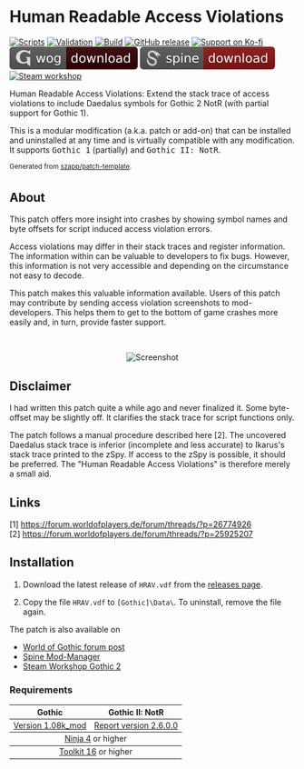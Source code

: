 # Human Readable Access Violations

[![Scripts](https://github.com/szapp/HRAV/actions/workflows/scripts.yml/badge.svg)](https://github.com/szapp/HRAV/actions/workflows/scripts.yml)
[![Validation](https://github.com/szapp/HRAV/actions/workflows/validation.yml/badge.svg)](https://github.com/szapp/HRAV/actions/workflows/validation.yml)
[![Build](https://github.com/szapp/HRAV/actions/workflows/build.yml/badge.svg)](https://github.com/szapp/HRAV/actions/workflows/build.yml)
[![GitHub release](https://img.shields.io/github/v/release/szapp/HRAV.svg)](https://github.com/szapp/HRAV/releases/latest)
[![Support on Ko-fi](https://img.shields.io/badge/ko--fi-support-ff586e?logo=kofi&logoColor=white)](https://ko-fi.com/szapp)  
[![World of Gothic](https://raw.githubusercontent.com/szapp/patch-template/main/.github/actions/initialization/badges/wog.svg)](https://forum.worldofplayers.de/forum/threads/?p=26774926)
[![Spine](https://raw.githubusercontent.com/szapp/patch-template/main/.github/actions/initialization/badges/spine.svg)](https://clockwork-origins.com/spine)
[![Steam workshop](https://img.shields.io/badge/steam-workshop-2a3f5a?logo=steam&labelColor=1b2838)](https://steamcommunity.com/sharedfiles/filedetails/?id=2787341517)

Human Readable Access Violations: Extend the stack trace of access violations to include Daedalus symbols for Gothic 2 NotR (with partial support for Gothic 1).

This is a modular modification (a.k.a. patch or add-on) that can be installed and uninstalled at any time and is virtually compatible with any modification.
It supports <kbd>Gothic 1</kbd> (partially) and <kbd>Gothic II: NotR</kbd>.

<sup>Generated from [szapp/patch-template](https://github.com/szapp/patch-template).</sup>

## About

This patch offers more insight into crashes by showing symbol names and byte offsets for script induced access violation errors.

Access violations may differ in their stack traces and register information.
The information within can be valuable to developers to fix bugs.
However, this information is not very accessible and depending on the circumstance not easy to decode.

This patch makes this valuable information available.
Users of this patch may contribute by sending access violation screenshots to mod-developers.
This helps them to get to the bottom of game crashes more easily and, in turn, provide faster support.

&nbsp;

<div align="center">
<img src="https://github.com/szapp/HRAV/assets/20203034/03f04331-af9e-4471-a532-370fc2df1933" alt="Screenshot" />
</div>

## Disclaimer

I had written this patch quite a while ago and never finalized it.
Some byte-offset may be slightly off.
It clarifies the stack trace for script functions only.

The patch follows a manual procedure described here [2].
The uncovered Daedalus stack trace is inferior (incomplete and less accurate) to Ikarus's stack trace printed to the zSpy.
If access to the zSpy is possible, it should be preferred. The "Human Readable Access Violations" is therefore merely a small aid.

## Links

[1] https://forum.worldofplayers.de/forum/threads/?p=26774926  
[2] https://forum.worldofplayers.de/forum/threads/?p=25925207

## Installation

1. Download the latest release of `HRAV.vdf` from the [releases page](https://github.com/szapp/HRAV/releases/latest).

2. Copy the file `HRAV.vdf` to `[Gothic]\Data\`. To uninstall, remove the file again.

The patch is also available on
- [World of Gothic forum post](https://forum.worldofplayers.de/forum/threads/?p=26774926)
- [Spine Mod-Manager](https://clockwork-origins.com/spine/)
- [Steam Workshop Gothic 2](https://steamcommunity.com/sharedfiles/filedetails/?id=2787341517)

### Requirements

<table><thead><tr><th>Gothic</th><th>Gothic II: NotR</th></tr></thead>
<tbody><tr><td><a href="https://www.worldofgothic.de/dl/download_34.htm">Version 1.08k_mod</a></td><td><a href="https://www.worldofgothic.de/dl/download_278.htm">Report version 2.6.0.0</a></td></tr></tbody>
<tbody><tr><td colspan="2" align="center"><a href="https://github.com/szapp/Ninja/wiki#wiki-content">Ninja 4</a> or higher</td></tr></tbody>
<tbody><tr><td colspan="4" align="center"><a href="https://github.com/szapp/Toolkit">Toolkit 16</a> or higher</td></tr></table>

<!--

If you are interested in writing your own patch, please do not copy this patch!
Instead refer to the PATCH TEMPLATE to build a foundation that is customized to your needs!
The patch template can found at https://github.com/szapp/patch-template.

-->
